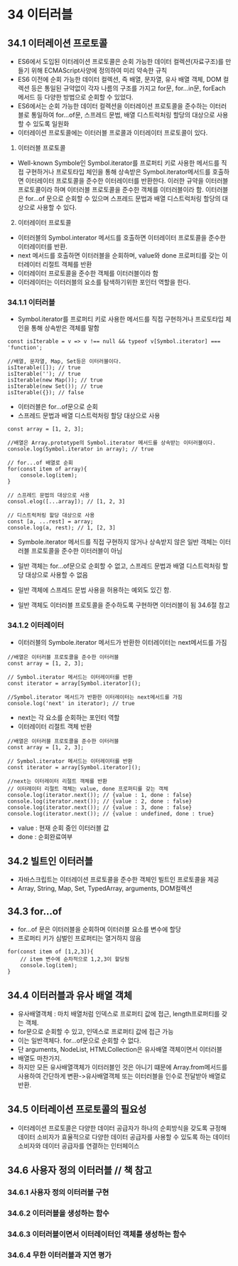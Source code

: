 # 34 이터러블
## 34.1 이터레이션 프로토콜
- ES6에서 도입된 이터레이션 프로토콜은 순회 가능한 데이터 컬렉션(자료구조)를 만들기 위해 ECMAScript사양에 정의하여 미리 약속한 규칙
- ES6 이전에 순회 가능한 데이터 컬렉션, 즉 배열, 문자열, 유사 배열 객체, DOM 컬렉션 등은 통일된 규약없이 각자 나름의 구조를 가지고 for문, for...in문, forEach메서드 등 다양한 방법으로 순회할 수 있었다.
- ES6에서는 순회 가능한 데이터 컬렉션을 이터레이션 프로토콜을 준수하는 이터러블로 통일하여 for...of문, 스프레드 문법, 배열 디스트럭처링 할당의 대상으로 사용할 수 있도록 일원화
- 이터레이션 프로토콜에는 이터러블 프로콜과 이터레이터 프로토콜이 있다.

1. 이터러블 프로토콜
- Well-known Symbole인 Symbol.iterator를 프로퍼티 키로 사용한 메서드를 직접 구현하거나 프로토타입 체인을 통해 상속받은 Symbol.iterator메서드를 호출하면 이터레이터 프로토콜을 준수한 이터레이터를 반환한다. 이러한 규약을 이터러블 프로토콜이라 하며 이터러블 프로토콜을 준수한 객체를 이터러블이라 함. 이터러블은 for...of 문으로 순회할 수 있으며 스프레드 문법과 배열 디스트럭처링 할당의 대상으로 사용할 수 있다.

2. 이터레이터 프로토콜
- 이터러블의 Symbol.interator 메서드를 호출하면 이터레이터 프로토콜을 준수한 이터레이터를 반환.
- next 메서드를 호출하면 이터러블을 순회하며, value와 done 프로퍼티를 갖는 이터레이터 리절트 객체를 반환
- 이터레이터 프로토콜을 준수한 객체를 이터러블이라 함
- 이터레이터는 이터러블의 요소를 탐색하기위한 포인터 역할을 한다.

### 34.1.1 이터러블
- Symbol.iterator를 프로퍼티 키로 사용한 메서드를 직접 구현하거나 프로토타입 체인을 통해 상속받은 객체를 말함

```
const isIterable = v => v !== null && typeof v[Symbol.iterator] === 'function';

//배열, 문자열, Map, Set등은 이터러블이다.
isIterable([]); // true
isIterable(''); // true
isIterable(new Map()); // true
isIterable(new Set()); // true
isIterable({}); // false 
```

- 이터러블은 for...of문으로 순회
- 스프레드 문법과 배열 디스트럭처링 할당 대상으로 사용
```
const array = [1, 2, 3];

//배열은 Array.prototype의 Symbol.iterator 메서드를 상속받는 이터러블이다.
console.log(Symbol.iterator in array); // true

// for...of 배열로 순회
for(const item of array){
    console.log(item);
}

// 스프레드 문법의 대상으로 사용
consol.elog([...array]); // [1, 2, 3]

// 디스트럭처링 할당 대상으로 사용
const [a, ...rest] = array;
console.log(a, rest); // 1, [2, 3]
```

- Symbole.iterator 메서드를 직접 구현하지 않거나 상속받지 않은 일반 객체는 이터러블 프로토콜을 준수한 이터러블이 아님
- 일반 객체는 for...of문으로 순회할 수 없고, 스프레드 문법과 배열 디스트럭처링 할당 대상으로 사용할 수 없음

- 일반 객체에 스프레드 문법 사용을 허용하는 예외도 있긴 함.
- 일반 객체도 이터러블 프로토콜을 준수하도록 구현하면 이터러블이 됨 34.6절 참고

### 34.1.2 이터레이터
- 이터러블의 Symbole.iterator 메서드가 반환한 이터레이터는 next메서드를 가짐
```
//배열은 이터러블 프로토콜을 준수한 이터러블
const array = [1, 2, 3];

// Symbol.iterator 메서드는 이터레이터를 반환
const iterator = array[Symbol.iterator]();

//Symbol.iterator 메서드가 반환한 이터레이터는 next메서드를 가짐
console.log('next' in iterator); // true
```

- next는 각 요소를 순회하는 포인터 역할
- 이터레이터 리절트 객체 반환
```
//배열은 이터러블 프로토콜을 준수한 이터러블
const array = [1, 2, 3];

// Symbol.iterator 메서드는 이터레이터를 반환
const iterator = array[Symbol.iterator]();

//next는 이터레이터 리절트 객체를 반환
// 이터레이터 리절트 객체는 value, done 프로퍼티를 갖는 객체
console.log(iterator.next()); // {value : 1, done : false}
console.log(iterator.next()); // {value : 2, done : false}
console.log(iterator.next()); // {value : 3, done : false}
console.log(iterator.next()); // {value : undefined, done : true}
```

- value : 현재 순회 중인 이터러블 값
- done : 순회완료여부

## 34.2 빌트인 이터러블
- 자바스크립트는 이터레이션 프로토콜을 준수한 객체인 빌트인 프로토콜을 제공
- Array, String, Map, Set, TypedArray, arguments, DOM컬렉션

## 34.3 for...of
- for...of 문은 이터러블을 순회하며 이터러블 요소를 변수에 할당
- 프로퍼티 키가 심벌인 프로퍼티는 열거하지 않음
```
for(const item of [1,2,3]){
    // item 변수에 순차적으로 1,2,3이 할당됨
    console.log(item);
}
```
## 34.4 이터러블과 유사 배열 객체
- 유사배열객체 : 마치 배열처럼 인덱스로 프로퍼티 값에 접근, length프로퍼티를 갖는 객체.
- for문으로 순회할 수 있고, 인덱스로 프로퍼티 값에 접근 가능
- 이는 일반객체다. for...of문으로 순회할 수 없다.
- 단 arguments, NodeList, HTMLCollection은 유사배열 객체이면서 이터러블
- 배열도 마찬가지.
- 하지만 모든 유사배열객체가 이터러블인 것은 아니기 떄문에 Array.from메서드를 사용하여 간단하게 변환->유사배열객체 또는 이터러블을 인수로 전달받아 배열로 반환.

## 34.5 이터레이션 프로토콜의 필요성
- 이터레이션 프로토콜은 다양한 데이터 공급자가 하나의 순회방식을 갖도록 규정해 데이터 소비자가 효율적으로 다양한 데이터 공급자를 사용할 수 있도록 하는 데이터 소비자와 데이터 공급자를 연결하는 인터페이스

## 34.6 사용자 정의 이터러블 // 책 참고
### 34.6.1 사용자 정의 이터러블 구현
### 34.6.2 이터러블을 생성하는 함수
### 34.6.3 이터러블이면서 이터레이터인 객체를 생성하는 함수
### 34.6.4 무한 이터러블과 지연 평가


